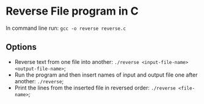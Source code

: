 # Reverse File program in C

In command line run: `gcc -o reverse reverse.c`

## Options
* Reverse text from one file into another: `./reverse <input-file-name> <output-file-name>`;
* Run the program and then insert names of input and output file one after another: `./reverse`;
* Print the lines from the inserted file in reversed order: `./reverse <file-name>`;
